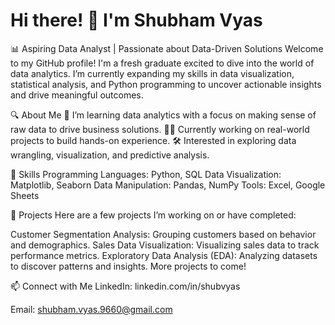 # Hi there! 👋 I'm Shubham Vyas
📊 Aspiring Data Analyst | Passionate about Data-Driven Solutions
Welcome to my GitHub profile! I'm a fresh graduate excited to dive into the world of data analytics. I’m currently expanding my skills in data visualization, statistical analysis, and Python programming to uncover actionable insights and drive meaningful outcomes.

🔍 About Me
🌱 I’m learning data analytics with a focus on making sense of raw data to drive business solutions.
👨‍💻 Currently working on real-world projects to build hands-on experience.
🛠️ Interested in exploring data wrangling, visualization, and predictive analysis.

🧰 Skills
Programming Languages: Python, SQL
Data Visualization: Matplotlib, Seaborn
Data Manipulation: Pandas, NumPy
Tools: Excel, Google Sheets

📂 Projects
Here are a few projects I’m working on or have completed:

Customer Segmentation Analysis: Grouping customers based on behavior and demographics.
Sales Data Visualization: Visualizing sales data to track performance metrics.
Exploratory Data Analysis (EDA): Analyzing datasets to discover patterns and insights.
More projects to come!

📫 Connect with Me
LinkedIn: linkedin.com/in/shubvyas

Email: shubham.vyas.9660@gmail.com

<!--
**shubvyas/shubvyas** is a ✨ _special_ ✨ repository because its `README.md` (this file) appears on your GitHub profile.

Here are some ideas to get you started:

- 🔭 I’m currently working on ...
- 🌱 I’m currently learning ...
- 👯 I’m looking to collaborate on ...
- 🤔 I’m looking for help with ...
- 💬 Ask me about ...
- 📫 How to reach me: ...
- 😄 Pronouns: ...
- ⚡ Fun fact: ...
-->
